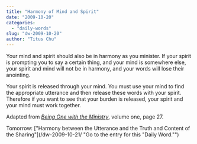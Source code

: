 ```yaml
---
title: "Harmony of Mind and Spirit"
date: "2009-10-20"
categories: 
  - "daily-words"
slug: "dw-2009-10-20"
author: "Titus Chu"
---
```


Your mind and spirit should also be in harmony as you minister. If your spirit is prompting you to say a certain thing, and your mind is somewhere else, your spirit and mind will not be in harmony, and your words will lose their anointing.

Your spirit is released through your mind. You must use your mind to find the appropriate utterance and then release these words with your spirit. Therefore if you want to see that your burden is released, your spirit and your mind must work together.

Adapted from [_Being One with the Ministry_](/book-one-with-the-ministry-vol-1/ "Go to the entry for this book."), volume one, page 27.

Tomorrow: ["Harmony between the Utterance and the Truth and Content of the Sharing"](/dw-2009-10-21/ "Go to the entry for this "Daily Word."")
